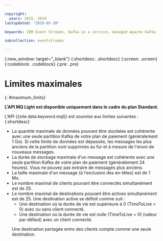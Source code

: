 ```yaml
---

copyright:
  years: 2015, 2019
lastupdated: "2018-05-30"

keywords: IBM Event Streams, Kafka as a service, managed Apache Kafka

subcollection: eventstreams

---
```


{:new_window: target="_blank"}
{:shortdesc: .shortdesc}
{:screen: .screen}
{:codeblock: .codeblock}
{:pre: .pre}

<!-- 15/11/18: info moved to eventstreams075.md, moved because of doc app changes -->
# Limites maximales
{: #maximum_limits}

**L'API MQ Light est disponible uniquement dans le cadre du plan Standard.**
<br/>

L'API {{site.data.keyword.mql}} est soumise aux limites suivantes :
{:shortdesc}

* La quantité maximale de données pouvant être stockées est cohérente avec une seule partition Kafka de votre plan de paiement (généralement 1 Go). Si cette limite de données est dépassée, les messages les plus anciens de la partition sont supprimés au fur et à mesure de l'envoi de nouveaux messages.
* La durée de stockage maximale d'un message est cohérente avec une seule partition Kafka de votre plan de paiement (généralement 24 heures). Vous ne pouvez pas extraire de messages plus anciens.
* La taille maximale d'un message (à l'exclusion des en-têtes) est de 1 Mo.
* Le nombre maximal de clients pouvant être connectés simultanément est de 25.
* Le nombre maximal de destinations pouvant être actives simultanément est de 25. Une destination active se définit comme suit :
  - Une destination où la durée de vie est supérieure à 0 (TimeToLive > 0) avec ou sans client connecté.
  - Une destination où la durée de vie est nulle (TimeToLive = 0) (valeur par défaut) avec un client connecté. 
  <p>Une destination partagée entre des clients compte comme une seule destination.</p>
